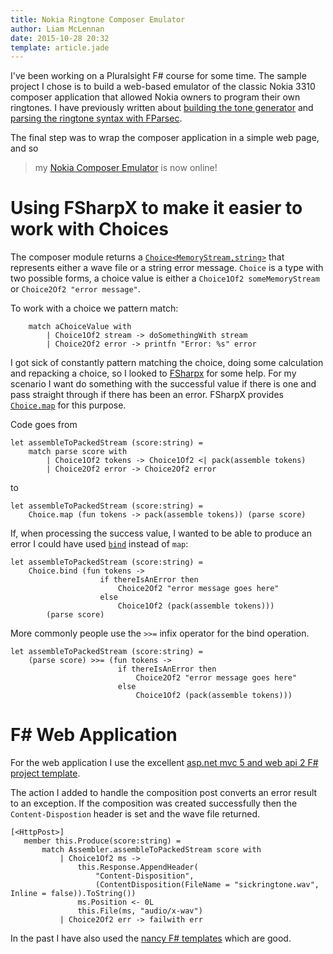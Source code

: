 ```yaml
---
title: Nokia Ringtone Composer Emulator
author: Liam McLennan
date: 2015-10-28 20:32
template: article.jade
---
```


I've been working on a Pluralsight F# course for some time. The sample project I chose is to build a web-based emulator of the classic Nokia 3310 composer application that allowed Nokia owners to program their own ringtones. I have previously written about [building the tone generator](/articles/2014-10-29-fsharp-signal-generator/) and [parsing the ringtone syntax with FParsec](/articles/2014-10-30-building-a-parser-with-fparsec/).

The final step was to wrap the composer application in a simple web page, and so

> my [Nokia Composer Emulator](http://nokiacomposer.azurewebsites.net/) is now online!

Using FSharpX to make it easier to work with Choices
=============

The composer module returns a [`Choice<MemoryStream,string>`](https://msdn.microsoft.com/en-us/library/ee353439.aspx) that represents either a wave file or a string error message. `Choice` is a type with two possible forms, a choice value is either a `Choice1Of2 someMemoryStream` or `Choice2Of2 "error message"`.

To work with a choice we pattern match:

```
    match aChoiceValue with
        | Choice1Of2 stream -> doSomethingWith stream
        | Choice2Of2 error -> printfn "Error: %s" error
```

I got sick of constantly pattern matching the choice, doing some calculation and repacking a choice, so I looked to [FSharpx](http://fsprojects.github.io/FSharpx.Extras/reference/fsharpx-functional-choice.html) for some help. For my scenario I want do something with the successful value if there is one and pass straight through if there has been an error. FSharpX provides [`Choice.map`](https://github.com/fsprojects/FSharpx.Extras/blob/master/src/FSharpx.Extras/ComputationExpressions/Monad.fs#L751-751) for this purpose.

Code goes from

```
let assembleToPackedStream (score:string) =
    match parse score with
        | Choice1Of2 tokens -> Choice1Of2 <| pack(assemble tokens)
        | Choice2Of2 error -> Choice2Of2 error
```

to

```
let assembleToPackedStream (score:string) =
    Choice.map (fun tokens -> pack(assemble tokens)) (parse score)

```

If, when processing the success value, I wanted to be able to produce an error I could have used [`bind`](https://msdn.microsoft.com/en-us/library/ee353439.aspx) instead of `map`:

```
let assembleToPackedStream (score:string) =
    Choice.bind (fun tokens ->
                    if thereIsAnError then
                        Choice2Of2 "error message goes here"
                    else
                        Choice1Of2 (pack(assemble tokens)))
        (parse score)
```

More commonly people use the `>>=` infix operator for the bind operation.

```
let assembleToPackedStream (score:string) =
    (parse score) >>= (fun tokens ->
                        if thereIsAnError then
                            Choice2Of2 "error message goes here"
                        else
                            Choice1Of2 (pack(assemble tokens)))
```


F# Web Application
============

For the web application I use the excellent [asp.net mvc 5 and web api 2 F# project template](http://bloggemdano.blogspot.com.au/2013/12/a-new-f-aspnet-mvc-5-and-web-api-2.html).

The action I added to handle the composition post converts an error result to an exception. If the composition was created successfully then the `Content-Dispostion` header is set and the wave file returned.

```
[<HttpPost>]
   member this.Produce(score:string) =
       match Assembler.assembleToPackedStream score with
           | Choice1Of2 ms ->
               this.Response.AppendHeader(
                   "Content-Disposition",
                   (ContentDisposition(FileName = "sickringtone.wav", Inline = false)).ToString())
               ms.Position <- 0L
               this.File(ms, "audio/x-wav")
           | Choice2Of2 err -> failwith err
```

In the past I have also used the [nancy F# templates](http://bloggemdano.blogspot.com.au/2013/12/a-few-other-template-additions-and.html) which are good.
